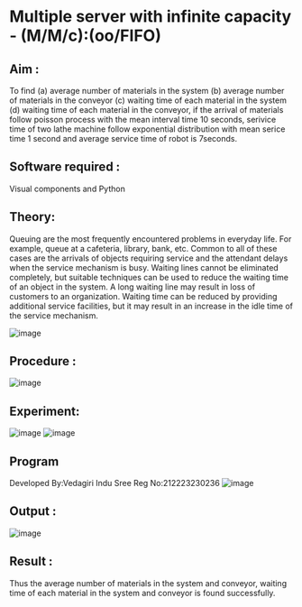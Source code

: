 # Multiple server with infinite capacity - (M/M/c):(oo/FIFO)
## Aim :
To find (a) average number of materials in the system (b) average number of materials in the conveyor (c) waiting time of each material in the system (d) waiting time of each material in the conveyor, if the arrival  of materials follow poisson process with the mean interval time 10 seconds, serivice time of two lathe machine follow exponential distribution with mean serice time 1 second and average service time of robot is 7seconds.

## Software required :
Visual components and Python

## Theory:
Queuing are the most frequently encountered problems in everyday life. For example, queue at a cafeteria, library, bank, etc. Common to all of these cases are the arrivals of objects requiring service and the attendant delays when the service mechanism is busy. Waiting lines cannot be eliminated completely, but suitable techniques can be used to reduce the waiting time of an object in the system. A long waiting line may result in loss of customers to an organization. Waiting time can be reduced by providing additional service facilities, but it may result in an increase in the idle time of the service mechanism.

![image](https://user-images.githubusercontent.com/103921593/203238035-1c8109bc-cbf2-4c77-baea-c5b682a752ef.png)

## Procedure :

![image](https://user-images.githubusercontent.com/103921593/203238265-176740b0-eae2-4772-90be-5449869ac9b0.png)


## Experiment:
![image](https://github.com/vedagiriindusree/Muttiple-capacity-with-infinite-capacity/assets/149366776/42995153-d8fd-478d-9e1e-3cb2d0cd2670)
![image](https://github.com/vedagiriindusree/Muttiple-capacity-with-infinite-capacity/assets/149366776/cc74aa3b-cb11-46f8-b92e-066ffb1c2049)

## Program
Developed By:Vedagiri Indu Sree
Reg No:212223230236
![image](https://github.com/vedagiriindusree/Muttiple-capacity-with-infinite-capacity/assets/149366776/838867da-3461-4608-bfb0-181d0a443ed4)

## Output :
![image](https://github.com/vedagiriindusree/Muttiple-capacity-with-infinite-capacity/assets/149366776/941b9a29-cfaf-4e36-90ed-8527bdf053eb)

## Result : 
Thus the average number of materials in the system and conveyor, waiting time of each material in the system and conveyor is found successfully.


